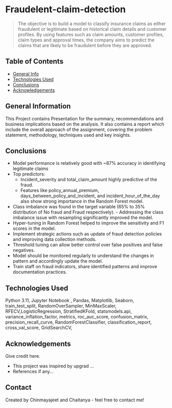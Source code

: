 # Fraudelent-claim-detection
> The objective is to build a model to classify insurance claims as either fraudulent or legitimate based on historical claim details and customer profiles. By using features such as claim amounts, customer profiles, claim types and approval times, the company aims to predict the claims that are likely to be fraudulent before they are approved.

## Table of Contents
* [General Info](#general-information)
* [Technologies Used](#technologies-used)
* [Conclusions](#conclusions)
* [Acknowledgements](#acknowledgements)

## General Information
This Project contains Presentation for the summary, recommendations and business implications based on the analysis. It also contains a report which include the overall approach of the assignment, covering the problem statement, methodology, techniques used and key insights.

## Conclusions
- Model performance is relatively good with ~87% accuracy in identifying legitimate claims
- Top predictors:
	- Incident_severity and total_claim_amount highly predictive of the fraud.
	- Features like policy_annual_premium, days_between_policy_and_incident, and incident_hour_of_the_day also 	show strong importance in the Random Forest model.
- Class imbalance was found in the target variable (65% to 35% distribution of No fraud and Fraud respectively). - 	Addressing the class imbalance issue with resampling significantly improved the model.
- Hyper-tuning in Random Forest helped to improve the sensitivity and F1 scores in the model.
- Implement strategic actions such as update of fraud detection policies and improving data collection methods.
- Threshold tuning can allow better control over false positives and false negatives.
- Model should be monitored regularly to understand the changes in pattern and accordingly update the model.
- Train staff on fraud indicators, share identified patterns and improve documentation practices.


## Technologies Used
Python 3.11, Jupyter Notebook , Pandas, Matplotlib, Seaborn, train_test_split, RandomOverSampler, MinMaxScaler, RFECV,LogisticRegression, StratifiedKFold, statsmodels.api, variance_inflation_factor, metrics, roc_auc_score, confusion_matrix, precision_recall_curve, RandomForestClassifier, classification_report, cross_val_score, GridSearchCV, 


## Acknowledgements
Give credit here.
- This project was inspired by upgrad ...
- References if any...

## Contact
Created by Chinmayajeet and Chaitanya - feel free to contact me!
